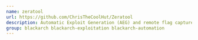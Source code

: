 ```yaml
---
name: zeratool
url: https://github.com/ChrisTheCoolHut/Zeratool
description: Automatic Exploit Generation (AEG) and remote flag capture for exploitable CTF problems.
group: blackarch blackarch-exploitation blackarch-automation
---
```

